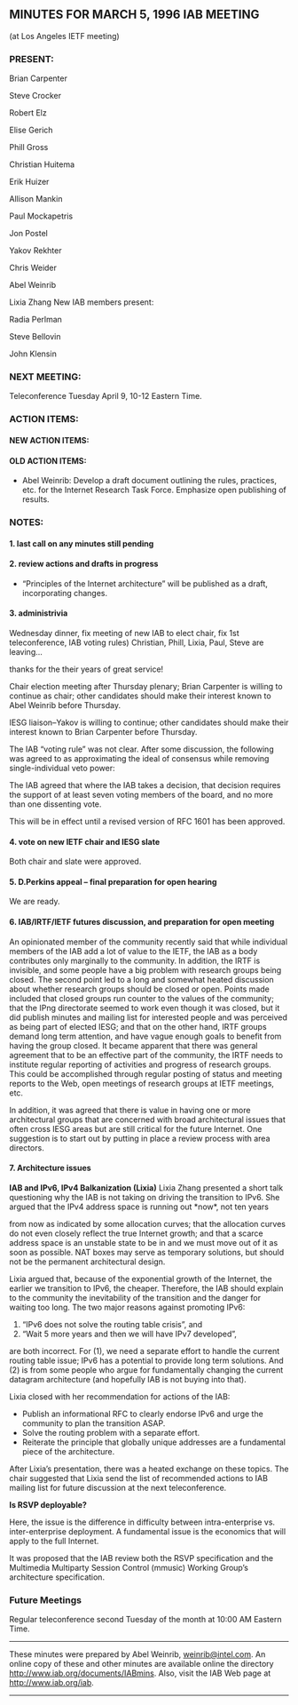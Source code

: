
MINUTES FOR MARCH 5, 1996 IAB MEETING
-------------------------------------


(at Los Angeles IETF meeting)


### PRESENT:



 Brian Carpenter  

 Steve Crocker  

 Robert Elz  

 Elise Gerich  

 Phill Gross  

 Christian Huitema  

 Erik Huizer  

 Allison Mankin  

 Paul Mockapetris  

 Jon Postel  

 Yakov Rekhter  

 Chris Weider  

 Abel Weinrib  

Lixia Zhang
 New IAB members present:


 Radia Perlman  

 Steve Bellovin  

John Klensin
### NEXT MEETING:


Teleconference Tuesday April 9, 10-12 Eastern Time.

### ACTION ITEMS:

#### NEW ACTION ITEMS:


#### OLD ACTION ITEMS:

- Abel Weinrib: Develop a draft document outlining the rules, practices, etc. for the Internet Research Task Force. Emphasize open publishing of results.

### NOTES:

#### 1. last call on any minutes still pending


#### 2. review actions and drafts in progress

* “Principles of the Internet architecture” will be published as a draft, incorporating changes.

#### 3. administrivia


Wednesday dinner, fix meeting of new IAB to elect chair, fix 1st teleconference, IAB voting rules)
 Christian, Phill, Lixia, Paul, Steve are leaving…  

 thanks for the their years of great service!


 Chair election meeting after Thursday plenary; Brian Carpenter is willing to continue as chair; other candidates should make their interest known to Abel Weinrib before Thursday.


 IESG liaison–Yakov is willing to continue; other candidates should make their interest known to Brian Carpenter before Thursday.


 The IAB “voting rule” was not clear. After some discussion, the following was agreed to as approximating the ideal of consensus while removing single-individual veto power:


 The IAB agreed that where the IAB takes a decision, that decision requires the support of at least seven voting members of the board, and no more than one dissenting vote.  

This will be in effect until a revised version of RFC 1601 has been approved.

#### 4. vote on new IETF chair and IESG slate


Both chair and slate were approved.

#### 5. D.Perkins appeal – final preparation for open hearing


We are ready.

#### 6. IAB/IRTF/IETF futures discussion, and preparation for open meeting


An opinionated member of the community recently said that while individual members of the IAB add a lot of value to the IETF, the IAB as a body contributes only marginally to the community. In addition, the IRTF is invisible, and some people have a big problem with research groups being closed. The second point led to a long and somewhat heated discussion about whether research groups should be closed or open. Points made included that closed groups run counter to the values of the community; that the IPng directorate seemed to work even though it was closed, but it did publish minutes and mailing list for interested people and was perceived as being part of elected IESG; and that on the other hand, IRTF groups demand long term attention, and have vague enough goals to benefit from having the group closed.
 It became apparent that there was general agreement that to be an effective part of the community, the IRTF needs to institute regular reporting of activities and progress of research groups. This could be accomplished through regular posting of status and meeting reports to the Web, open meetings of research groups at IETF meetings, etc. 


 In addition, it was agreed that there is value in having one or more architectural groups that are concerned with broad architectural issues that often cross IESG areas but are still critical for the future Internet. One suggestion is to start out by putting in place a review process with area directors. 


#### 7. Architecture issues

**IAB and IPv6, IPv4 Balkanization (Lixia)**
 Lixia Zhang presented a short talk questioning why the IAB is not taking on driving the transition to IPv6. She argued that the IPv4 address space is running out \*now\*, not ten years 


 from now as indicated by some allocation curves; that the allocation curves do not even closely reflect the true Internet growth; and that a scarce address space is an unstable state to be in and we must move out of it as soon as possible. NAT boxes may serve as temporary solutions, but should not be the permanent architectural design. 


 Lixia argued that, because of the exponential growth of the Internet, the earlier we transition to IPv6, the cheaper. Therefore, the IAB should explain to the community the inevitability of the transition and the danger for waiting too long. The two major reasons against promoting IPv6:

1. “IPv6 does not solve the routing table crisis”, and
2. “Wait 5 more years and then we will have IPv7 developed”,

are both incorrect. For (1), we need a separate effort to handle the current routing table issue; IPv6 has a potential to provide long term solutions. And (2) is from some people who argue for fundamentally changing the current datagram architecture (and hopefully IAB is not buying into that).


 Lixia closed with her recommendation for actions of the IAB:

* Publish an informational RFC to clearly endorse IPv6 and urge the community to plan the transition ASAP.
* Solve the routing problem with a separate effort.
* Reiterate the principle that globally unique addresses are a fundamental piece of the architecture.

 After Lixia’s presentation, there was a heated exchange on these topics. The chair suggested that Lixia send the list of recommended actions to IAB mailing list for future discussion at the next teleconference.
 


 **Is RSVP deployable?**


 Here, the issue is the difference in difficulty between intra-enterprise vs. inter-enterprise deployment. A fundamental issue is the economics that will apply to the full Internet. 


 It was proposed that the IAB review both the RSVP specification and the Multimedia Multiparty Session Control (mmusic) Working Group’s architecture specification. 



### Future Meetings



Regular teleconference second Tuesday of the month at 10:00 AM Eastern Time.




---


These minutes were prepared by Abel Weinrib, weinrib@intel.com. An online copy of these and other minutes are available online the directory http://www.iab.org/documents/IABmins. Also, visit the IAB Web page at http://www.iab.org/iab.




---


